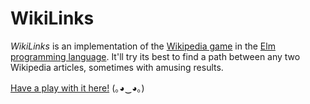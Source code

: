 # WikiLinks

*WikiLinks* is an implementation of the [Wikipedia game](https://en.wikipedia.org/wiki/Wikipedia:Wiki_Game) in the [Elm programming language](http://elm-lang.org/). It'll try its best to find a path between any two Wikipedia articles, sometimes with amusing results.

[Have a play with it here!](https://fizwidget.github.io/wiki-links/index.html) (｡◕‿◕｡)
